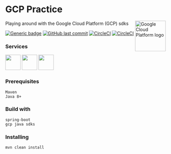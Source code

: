 # GCP Practice
Playing around with the Google Cloud Platform (GCP) sdks
<img src="https://avatars2.githubusercontent.com/u/2810941?v=3&s=96" alt="Google Cloud Platform logo" title="Google Cloud Platform" align="right" height="96" width="96"/>

[![Generic badge](https://img.shields.io/badge/GCP-SpringBoot-<COLOR>.svg)](https://shields.io/)
[![GitHub last commit](https://img.shields.io/github/last-commit/arisath/gcp-practice.svg?style=flat-square)](https://github.com/arisath/gcp-practice/commit/master)
[![CircleCI](https://circleci.com/gh/arisath/gcp-practice/tree/master.svg?style=shield)](https://circleci.com/gh/arisath/gcp-practice/tree/master)
[![CircleCI](https://circleci.com/gh/arisath/gcp-practice/tree/master.svg?style=svg)](https://circleci.com/gh/arisath/gcp-practice/tree/master)
### Services
<img src="https://cloud-cdn.safe.com/fmehub/fmepackageversion/safe/google-cloud-pubsub/item-logo/1576188656.png" width="48"> <img src="https://user-images.githubusercontent.com/19824574/41482054-47a3a702-70a2-11e8-9561-de51c5f71220.png" width="48"> <img src="https://carlossanchez.files.wordpress.com/2019/06/21046548.png" width="48">


### Prerequisites
```
Maven
Java 8+
```

### Build with
```
spring-boot
gcp java sdks
```

### Installing
```
mvn clean install
```



